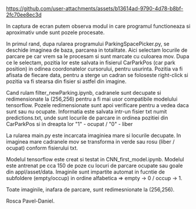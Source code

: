 https://github.com/user-attachments/assets/b13614ad-9790-4d78-b8bf-2fc70ee8ec3d

In captura de ecran putem observa modul in care programul functioneaza si aproximativ unde sunt pozele procesate.

In primul rand, dupa rularea programului ParkingSpacePicker.py, se deschide imaginea de baza, parcarea in totalitate. Aici selectam locurile de parcare pe car vrem sa le procesam si sunt marcate cu culoarea mov.
Dupa ce le selectam, pozitia lor este salvata in fisierul CarParkPos (car park position) in odinea coordonatelor cursorului, pentru usurinta.
Pozitia va fi afisata de fiecare data, pentru a sterge un cadran se foloseste right-click si pozitia va fi stearsa din fisier si astfel din imagine.

Cand rulam filter_newParking.ipynb, cadranele sunt decupate si redimensionate la (256,256) pentru a fi mai usor compatibile modelului tensorflow.
Pozele redimensionate sunt apoi verificare pentru a vedea daca sunt sau nu ocupate.
Informatia este salvata intr-un fisier txt numit predictions.txt, unde sunt locurile de parcare in ordinea pozitiei din CarParkPos si in dreapta lor "1" - ocupat / "0" - liber

La rularea main.py este incarcata imaginiea mare si locurile decupate. In imaginea mare cadranele mov se transforma in verde sau rosu (liber / ocupat) conform fisierului txt.

Modelul tensorflow este creat si testat in CNN_first_model.ipynb.
Modelul este antrenat pe cca 150 de poze cu locuri de parcare ocupate sau goale din appl/asset/data.
Imaginile sunt impartite automat in fucntie de subfoldere (empty/occup) in ordine alfabetica => empty -> 0 / occup -> 1.


Toate imaginile, inafara de parcare, sunt redimesnionate la (256,256).

Rosca Pavel-Daniel.